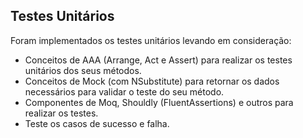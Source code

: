 ﻿## Testes Unitários

Foram implementados os testes unitários levando em consideração:

- Conceitos de AAA (Arrange, Act e Assert) para realizar os testes unitários dos seus métodos.
- Conceitos de Mock (com NSubstitute) para retornar os dados necessários para validar o teste do seu método.
- Componentes de Moq, Shouldly (FluentAssertions) e outros para realizar os testes.
- Teste os casos de sucesso e falha.
